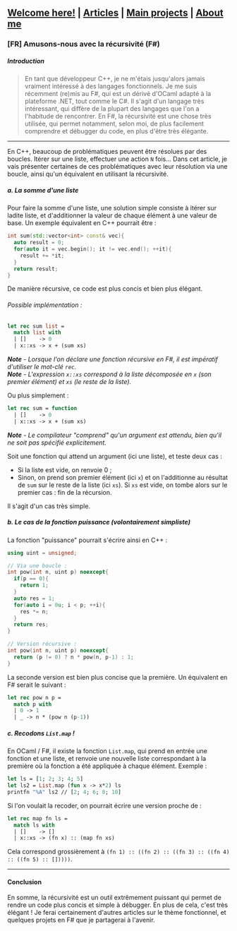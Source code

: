 ## [Welcome here!](https://vpenando.github.io) | [Articles](https://vpenando.github.io/articles.html) | [Main projects](https://vpenando.github.io/projects.html) | [About me](https://vpenando.github.io/about.html)

### [FR] Amusons-nous avec la récursivité (F#)

##### Introduction
> En tant que développeur C++, je ne m'étais jusqu'alors jamais vraiment intéressé à des langages fonctionnels. Je me suis récemment (re)mis au F#, qui est un dérivé d'OCaml adapté à la plateforme .NET, tout comme le C#. Il s'agit d'un langage très intéressant, qui diffère de la plupart des langages que l'on a l'habitude de rencontrer. En F#, la récursivité est une chose très utilisée, qui permet notamment, selon moi, de plus facilement comprendre et débugger du code, en plus d'être très élégante.

---

En C++, beaucoup de problématiques peuvent être résolues par des boucles. Itérer sur une liste, effectuer une action `N` fois... Dans cet article, je vais présenter certaines de ces problématiques avec leur résolution via une boucle, ainsi qu'un équivalent en utilisant la récursivité.

##### a. La somme d'une liste
Pour faire la somme d'une liste, une solution simple consiste à itérer sur ladite liste, et d'additionner la valeur de chaque élément à une valeur de base.
Un exemple équivalent en C++ pourrait être :
```cpp
int sum(std::vector<int> const& vec){
  auto result = 0;
  for(auto it = vec.begin(); it != vec.end(); ++it){
    result += *it;
  }
  return result;
}
```
De manière récursive, ce code est plus concis et bien plus élégant.
###### Possible implémentation :
```ml
let rec sum list =
  match list with
  | []    -> 0
  | x::xs -> x + (sum xs)
```
***Note*** - *Lorsque l'on déclare une fonction récursive en F#, il est impératif d'utiliser le mot-clé `rec`.* <br />
***Note*** - *L'expression `x::xs` correspond à la liste décomposée en `x` (son premier élément) et `xs` (le reste de la liste).*

Ou plus simplement :
```ml
let rec sum = function
  | []    -> 0
  | x::xs -> x + (sum xs)
```
***Note*** - *Le compilateur "comprend" qu'un argument est attendu, bien qu'il ne soit pas spécifié explicitement.*

Soit une fonction qui attend un argument (ici une liste), et teste deux cas :
* Si la liste est vide, on renvoie 0 ;
* Sinon, on prend son premier élément (ici `x`) et on l'additionne au résultat de `sum` sur le reste de la liste (ici `xs`). Si `xs` est vide, on tombe alors sur le premier cas : fin de la récursion.

Il s'agit d'un cas très simple.

##### b. Le cas de la fonction puissance  (volontairement simpliste)
La fonction "puissance" pourrait s'écrire ainsi en C++ :
```cpp
using uint = unsigned;

// Via une boucle :
int pow(int n, uint p) noexcept{
  if(p == 0){
    return 1;
  }
  auto res = 1;
  for(auto i = 0u; i < p; ++i){
    res *= n;
  }
  return res;
}

// Version récursive :
int pow(int n, uint p) noexcept{
  return (p != 0) ? n * pow(n, p-1) : 1;
}
```
La seconde version est bien plus concise que la première. Un équivalent en F# serait le suivant :
```ml
let rec pow n p =
  match p with
  | 0 -> 1
  | _ -> n * (pow n (p-1))
```

##### c. Recodons `List.map` !
En OCaml / F#, il existe la fonction `List.map`, qui prend en entrée une fonction et une liste, et renvoie une nouvelle liste correspondant à la première où la fonction a été appliquée à chaque élément. Exemple :
```ml
let ls = [1; 2; 3; 4; 5]
let ls2 = List.map (fun x -> x*2) ls
printfn "%A" ls2 // [2; 4; 6; 8; 10]
```

Si l'on voulait la recoder, on pourrait écrire une version proche de :
```ml
let rec map fn ls =
  match ls with
  | []    -> []
  | x::xs -> (fn x) :: (map fn xs)
```

Cela correspond grossièrement à `(fn 1) :: ((fn 2) :: ((fn 3) :: ((fn 4) :: ((fn 5) :: []))))`.

---
#### Conclusion
En somme, la récursivité est un outil extrêmement puissant qui permet de rendre un code plus concis et simple à débugger. En plus de cela, c'est très élégant !
Je ferai certainement d'autres articles sur le thème fonctionnel, et quelques projets en F# que je partagerai à l'avenir.
